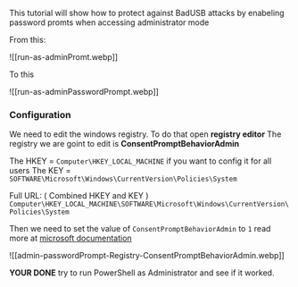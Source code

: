 This tutorial will show how to protect against BadUSB attacks by enabeling password promts when accessing administrator mode

From this:

![[run-as-adminPromt.webp]]

To this

![[run-as-adminPasswordPrompt.webp]]

### Configuration

We need to edit the windows registry. To do that open **registry editor**
The registry we are goint to edit is **ConsentPromptBehaviorAdmin**

The HKEY = `Computer\HKEY_LOCAL_MACHINE` if you want to config it for all users
The KEY = `SOFTWARE\Microsoft\Windows\CurrentVersion\Policies\System`

Full URL: ( Combined HKEY and KEY )
`Computer\HKEY_LOCAL_MACHINE\SOFTWARE\Microsoft\Windows\CurrentVersion\Policies\System`

Then we need to set the value of `ConsentPromptBehaviorAdmin` to `1`
read more at [microsoft documentation](https://learn.microsoft.com/en-us/openspecs/windows_protocols/ms-gpsb/341747f5-6b5d-4d30-85fc-fa1cc04038d4) 

![[admin-passwordPrompt-Registry-ConsentPromptBehaviorAdmin.webp]]

**YOUR DONE** try to run PowerShell as Administrator and see if it worked. 

